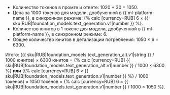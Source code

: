 * Количество токенов в промте и ответе: 1020 + 30 = 1050.
* Цена за 1000 токенов для модели, дообученной в {{ ml-platform-name }}, в синхронном режиме: {% calc [currency=RUB] 6 × {{ sku|RUB|foundation_models.text_generation.v1|number }} %}.
* Количество юнитов в 1 токене для модели, дообученной в {{ ml-platform-name }}, в синхронном режиме: 6.
* Общее количество юнитов в детализации потребления: 1050 × 6 = 6300.

Итого: ({{ sku|RUB|foundation_models.text_generation_alt.v1|string }} / 1000 юнитов) × 6300 юнитов = {% calc [currency=RUB] {{ sku|RUB|foundation_models.text_generation_alt.v1|number }} / 1000 × 6300 %} **или** ({% calc [currency=RUB] 6 × {{ sku|RUB|foundation_models.text_generation.v1|number }} %} / 1000 токенов) × 1050 токенов = {% calc [currency=RUB] 6 × {{ sku|RUB|foundation_models.text_generation.v1|number }} / 1000 × 1050 %}.
